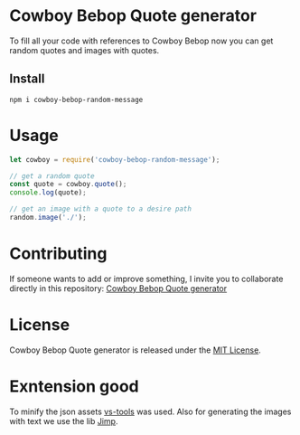 # Cowboy Bebop Quote generator

To fill all your code with references to Cowboy Bebop now you can get random quotes and images with quotes.

## Install

```npm
npm i cowboy-bebop-random-message
```

# Usage

```javascript
let cowboy = require('cowboy-bebop-random-message');

// get a random quote
const quote = cowboy.quote();
console.log(quote);

// get an image with a quote to a desire path
random.image('./');
```

# Contributing

If someone wants to add or improve something, I invite you to collaborate directly in this repository: [Cowboy Bebop Quote generator](https://github.com/merRen22/cowboy-bebop-quote-generator)

# License

Cowboy Bebop Quote generator is released under the [MIT License](https://opensource.org/licenses/MIT).

# Exntension good

To minify the json assets [vs-tools](https://marketplace.visualstudio.com/items?itemName=eriklynd.json-tools) was used. Also for generating the images with text we use the lib [Jimp](https://www.npmjs.com/package/jimp).

